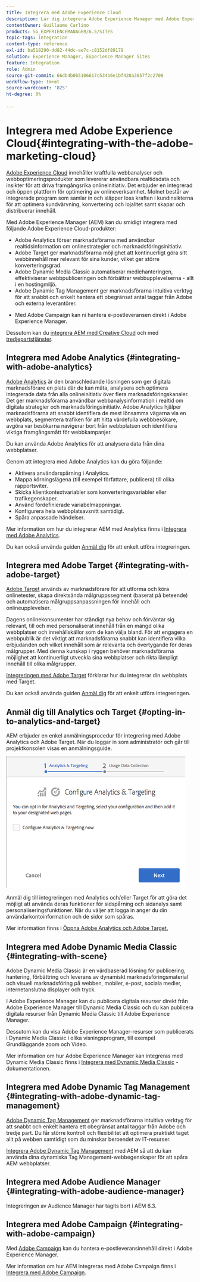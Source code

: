 ```yaml
---
title: Integrera med Adobe Experience Cloud
description: Lär dig integrera Adobe Experience Manager med Adobe Experience Cloud.
contentOwner: Guillaume Carlino
products: SG_EXPERIENCEMANAGER/6.5/SITES
topic-tags: integration
content-type: reference
exl-id: ba518290-dd82-44dc-ae7c-c8152df89179
solution: Experience Manager, Experience Manager Sites
feature: Integration
role: Admin
source-git-commit: 66db4b0b5106617c534b6e1bf428a3057f2c2708
workflow-type: tm+mt
source-wordcount: '825'
ht-degree: 0%

---
```


# Integrera med Adobe Experience Cloud{#integrating-with-the-adobe-marketing-cloud}

[Adobe Experience Cloud](https://business.adobe.com/products/marketing-cloud/main.html) innehåller kraftfulla webbanalyser och webboptimeringsprodukter som levererar användbara realtidsdata och insikter för att driva framgångsrika onlineinitiativ. Det erbjuder en integrerad och öppen plattform för optimering av onlineverksamhet. Molnet består av integrerade program som samlar in och släpper loss kraften i kundinsikterna för att optimera kundvärvning, konvertering och lojalitet samt skapar och distribuerar innehåll.

Med Adobe Experience Manager (AEM) kan du smidigt integrera med följande Adobe Experience Cloud-produkter:

* Adobe Analytics förser marknadsförarna med användbar realtidsinformation om onlinestrategier och marknadsföringsinitiativ.
* Adobe Target ger marknadsförarna möjlighet att kontinuerligt göra sitt webbinnehåll mer relevant för sina kunder, vilket ger större konverteringsgrad.
* Adobe Dynamic Media Classic automatiserar mediehanteringen, effektiviserar webbpubliceringen och förbättrar webbupplevelserna - allt i en hostingmiljö.
* Adobe Dynamic Tag Management ger marknadsförarna intuitiva verktyg för att snabbt och enkelt hantera ett obegränsat antal taggar från Adobe och externa leverantörer.
<!-- Search&Promote is end of life as of September 1, 2022 * Adobe Search&Promote gives marketers the ability to control and optimize the search results on their sites. -->
* Med Adobe Campaign kan ni hantera e-postleveransen direkt i Adobe Experience Manager.

Dessutom kan du [integrera AEM med Creative Cloud](/help/assets/aem-cc-integration-best-practices.md) och med [tredjepartstjänster](/help/sites-administering/third-party-services.md).

## Integrera med Adobe Analytics {#integrating-with-adobe-analytics}

[Adobe Analytics](https://business.adobe.com/products/analytics/adobe-analytics.html) är den branschledande lösningen som ger digitala marknadsförare en plats där de kan mäta, analysera och optimera integrerade data från alla onlineinitiativ över flera marknadsföringskanaler. Det ger marknadsförarna användbar webbanalysinformation i realtid om digitala strategier och marknadsföringsinitiativ. Adobe Analytics hjälper marknadsförarna att snabbt identifiera de mest lönsamma vägarna via en webbplats, segmentera trafiken för att hitta värdefulla webbbesökare, avgöra var besökarna navigerar bort från webbplatsen och identifiera viktiga framgångsmått för webbkampanjer.

Du kan använda Adobe Analytics för att analysera data från dina webbplatser.

Genom att integrera med Adobe Analytics kan du göra följande:

* Aktivera användarspårning i Analytics.
* Mappa körningslägena (till exempel författare, publicera) till olika rapportsviter.
* Skicka klientkontextvariabler som konverteringsvariabler eller trafikegenskaper.
* Använd fördefinierade variabelmappningar.
* Konfigurera hela webbplatsavsnitt samtidigt.
* Spåra anpassade händelser.

Mer information om hur du integrerar AEM med Analytics finns i [Integrera med Adobe Analytics](/help/sites-administering/adobeanalytics.md).

Du kan också använda guiden [Anmäl dig](/help/sites-administering/opt-in.md) för att enkelt utföra integreringen.

## Integrera med Adobe Target {#integrating-with-adobe-target}

[Adobe Target](https://business.adobe.com/products/target/adobe-target.html) används av marknadsförare för att utforma och köra onlinetester, skapa direktsända målgruppssegment (baserat på beteende) och automatisera målgruppsanpassningen för innehåll och onlineupplevelser.

Dagens onlinekonsumenter har ständigt nya behov och förväntar sig relevant, till och med personaliserat innehåll från en mängd olika webbplatser och innehållskällor som de kan välja bland. För att engagera en webbpublik är det viktigt att marknadsförarna snabbt kan identifiera vilka erbjudanden och vilket innehåll som är relevanta och övertygande för deras målgrupper. Med denna kunskap i ryggen behöver marknadsförarna möjlighet att kontinuerligt utveckla sina webbplatser och rikta lämpligt innehåll till olika målgrupper.

[Integreringen med Adobe Target](/help/sites-administering/target.md) förklarar hur du integrerar din webbplats med Target.

Du kan också använda guiden [Anmäl dig](/help/sites-administering/opt-in.md) för att enkelt utföra integreringen.

## Anmäl dig till Analytics och Target {#opting-in-to-analytics-and-target}

AEM erbjuder en enkel anmälningsprocedur för integrering med Adobe Analytics och Adobe Target. När du loggar in som administratör och går till projektkonsolen visas en anmälningsguide.

![chlimage_1-107](assets/chlimage_1-107a.png)

Anmäl dig till integreringen med Analytics och/eller Target för att göra det möjligt att använda deras funktioner för sidspårning och sidanalys samt personaliseringsfunktioner. När du väljer att logga in anger du din användarkontoinformation och de sidor som spåras.

Mer information finns i [Öppna Adobe Analytics och Adobe Target.](/help/sites-administering/opt-in.md)

## Integrera med Adobe Dynamic Media Classic {#integrating-with-scene}

Adobe Dynamic Media Classic är en värdbaserad lösning för publicering, hantering, förbättring och leverans av dynamiskt marknadsföringsmaterial och visuell marknadsföring på webben, mobiler, e-post, sociala medier, internetanslutna displayer och tryck.

I Adobe Experience Manager kan du publicera digitala resurser direkt från Adobe Experience Manager till Dynamic Media Classic och du kan publicera digitala resurser från Dynamic Media Classic till Adobe Experience Manager.

Dessutom kan du visa Adobe Experience Manager-resurser som publicerats i Dynamic Media Classic i olika visningsprogram, till exempel Grundläggande zoom och Video.

Mer information om hur Adobe Experience Manager kan integreras med Dynamic Media Classic finns i [Integrera med Dynamic Media Classic](/help/sites-administering/scene7.md) -dokumentationen.

## Integrera med Adobe Dynamic Tag Management {#integrating-with-adobe-dynamic-tag-management}

[Adobe Dynamic Tag Management](https://business.adobe.com/products/experience-platform/adobe-experience-platform.html) ger marknadsförarna intuitiva verktyg för att snabbt och enkelt hantera ett obegränsat antal taggar från Adobe och tredje part. Du får större kontroll och flexibilitet att optimera praktiskt taget allt på webben samtidigt som du minskar beroendet av IT-resurser.

[Integrera Adobe Dynamic Tag Management](/help/sites-administering/dtm.md) med AEM så att du kan använda dina dynamiska Tag Management-webbegenskaper för att spåra AEM webbplatser.

## Integrera med Adobe Audience Manager {#integrating-with-adobe-audience-manager}

Integreringen av Audience Manager har tagits bort i AEM 6.3.

<!-- Search&Promote is end of life as of September 1, 2022 ## Integrating with Search&Promote {#integrating-with-search-promote} -->

<!-- Search&Promote is end of life as of September 1, 2022 Adobe Search&Promote enables marketers to optimizehow visitors browse, find, compare, and select relevant products and content on web and mobile sites. Businesses can easily promote priority items based on business objectives and visitor intent, and automate merchandising and promotions activity via KPI-based triggers or metrics. -->

<!-- Search&Promote is end of life as of September 1, 2022 Adobe Search&Promote is a reliable and scalable hosted site search application, capable of scaling to millions of pages or products, for heavily visited online businesses ranging from retail to news sites. It offers unprecedented levels of marketer control and metrics-based relevance. -->

<!-- Search&Promote is end of life as of September 1, 2022 For information about integrating AEM and Search&Promote, see [Integrating with Adobe Search&Promote](/help/sites-administering/search-and-promote.md). -->

## Integrera med Adobe Campaign {#integrating-with-adobe-campaign}

Med [Adobe Campaign](https://business.adobe.com/products/campaign/adobe-campaign.html) kan du hantera e-postleveransinnehåll direkt i Adobe Experience Manager.

Mer information om hur AEM integreras med Adobe Campaign finns i [Integrera med Adobe Campaign](/help/sites-administering/campaignstandard.md).